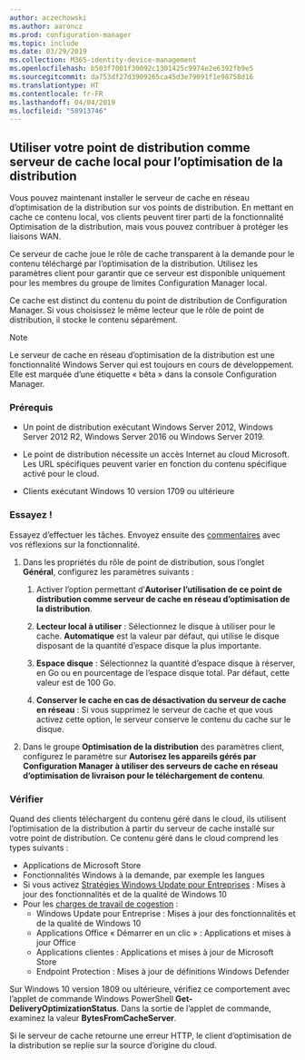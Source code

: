 ```yaml
---
author: aczechowski
ms.author: aaroncz
ms.prod: configuration-manager
ms.topic: include
ms.date: 03/29/2019
ms.collection: M365-identity-device-management
ms.openlocfilehash: b503f7001f30092c1301425c9974e2e6392fb9e5
ms.sourcegitcommit: da753df27d3909265ca45d3e79091f1e98758d16
ms.translationtype: HT
ms.contentlocale: fr-FR
ms.lasthandoff: 04/04/2019
ms.locfileid: "58913746"
---
```

## <a name="bkmk_doinc"></a> Utiliser votre point de distribution comme serveur de cache local pour l’optimisation de la distribution
<!--3555764-->

Vous pouvez maintenant installer le serveur de cache en réseau d’optimisation de la distribution sur vos points de distribution. En mettant en cache ce contenu local, vos clients peuvent tirer parti de la fonctionnalité Optimisation de la distribution, mais vous pouvez contribuer à protéger les liaisons WAN. 

Ce serveur de cache joue le rôle de cache transparent à la demande pour le contenu téléchargé par l’optimisation de la distribution. Utilisez les paramètres client pour garantir que ce serveur est disponible uniquement pour les membres du groupe de limites Configuration Manager local. 

Ce cache est distinct du contenu du point de distribution de Configuration Manager. Si vous choisissez le même lecteur que le rôle de point de distribution, il stocke le contenu séparément. 

> [!Note]  
> Le serveur de cache en réseau d’optimisation de la distribution est une fonctionnalité Windows Server qui est toujours en cours de développement. Elle est marquée d’une étiquette « bêta » dans la console Configuration Manager.  


### <a name="prerequisites"></a>Prérequis

- Un point de distribution exécutant Windows Server 2012, Windows Server 2012 R2, Windows Server 2016 ou Windows Server 2019.

- Le point de distribution nécessite un accès Internet au cloud Microsoft. Les URL spécifiques peuvent varier en fonction du contenu spécifique activé pour le cloud. 

- Clients exécutant Windows 10 version 1709 ou ultérieure


### <a name="try-it-out"></a>Essayez !

Essayez d’effectuer les tâches. Envoyez ensuite des [commentaires](/sccm/core/understand/find-help#product-feedback) avec vos réflexions sur la fonctionnalité.

1. Dans les propriétés du rôle de point de distribution, sous l’onglet **Général**, configurez les paramètres suivants :  

    1. Activer l’option permettant d’**Autoriser l’utilisation de ce point de distribution comme serveur de cache en réseau d’optimisation de la distribution**.  

    2. **Lecteur local à utiliser** : Sélectionnez le disque à utiliser pour le cache. **Automatique** est la valeur par défaut, qui utilise le disque disposant de la quantité d’espace disque la plus importante.  

    3. **Espace disque** : Sélectionnez la quantité d’espace disque à réserver, en Go ou en pourcentage de l’espace disque total. Par défaut, cette valeur est de 100 Go.

    4. **Conserver le cache en cas de désactivation du serveur de cache en réseau** : Si vous supprimez le serveur de cache et que vous activez cette option, le serveur conserve le contenu du cache sur le disque.  

2. Dans le groupe **Optimisation de la distribution** des paramètres client, configurez le paramètre sur **Autorisez les appareils gérés par Configuration Manager à utiliser des serveurs de cache en réseau d’optimisation de livraison pour le téléchargement de contenu**.  


### <a name="verify"></a>Vérifier

Quand des clients téléchargent du contenu géré dans le cloud, ils utilisent l’optimisation de la distribution à partir du serveur de cache installé sur votre point de distribution. Ce contenu géré dans le cloud comprend les types suivants :
- Applications de Microsoft Store
- Fonctionnalités Windows à la demande, par exemple les langues
- Si vous activez [Stratégies Windows Update pour Entreprises](/sccm/sum/deploy-use/integrate-windows-update-for-business-windows-10) : Mises à jour des fonctionnalités et de la qualité de Windows 10
- Pour les [charges de travail de cogestion](/sccm/comanage/workloads) :
    - Windows Update pour Entreprise : Mises à jour des fonctionnalités et de la qualité de Windows 10
    - Applications Office « Démarrer en un clic » : Applications et mises à jour Office
    - Applications clientes : Applications et mises à jour de Microsoft Store
    - Endpoint Protection : Mises à jour de définitions Windows Defender

Sur Windows 10 version 1809 ou ultérieure, vérifiez ce comportement avec l’applet de commande Windows PowerShell **Get-DeliveryOptimizationStatus**. Dans la sortie de l’applet de commande, examinez la valeur **BytesFromCacheServer**. 

Si le serveur de cache retourne une erreur HTTP, le client d’optimisation de la distribution se replie sur la source d’origine du cloud.


